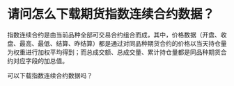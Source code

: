 # 请问怎么下载期货指数连续合约数据？

指数连续合约是由当前品种全部可交易合约组合而成，其中，价格数据（开盘、收盘、最高、最低、结算、昨结算）都是通过对同品种期货合约的价格以当天持仓量为权重进行加权平均得到；而总成交额、总成交量、累计持仓量都是同品种期货合约对应字段的加总值。

可以下载指数连续合约数据吗？